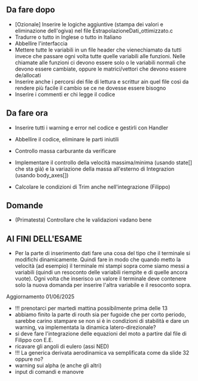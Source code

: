 ## Da fare dopo
- [Ozionale] Inserire le logiche aggiuntive (stampa dei valori e eliminazione dell'ogiva) nel file EstrapolazioneDati_ottimizzato.c
- Tradurre o tutto in Inglese o tutto in Italiano
- Abbellire l'interfaccia
- Mettere tutte le variabili in un file header che vienechiamato da tutti invece che passare ogni volta tutte quelle variabili alle funzioni. Nelle chiamate alle funzioni ci devono essere solo o le variabili normali che devono essere cambiate, oppure le matrici/vettori che devono essere de/allocati
- Inserire anche i percorsi dei file di lettura e scrittur ain quel file così da rendere più facile il cambio se ce ne dovesse essere bisogno
- Inserire i commenti er chi legge il codice

## Da fare ora
- Inserire tutti i warning e error nel codice e gestirli con Handler
- Abbellire il codice, eliminare le parti iniutili
- Controllo massa carburante da verificare
- Implementare il controllo della velocità massima/minima (usando state[] che sta già) e la variazione della massa all'esterno di Integrazion (usando body_axes[])

- Calcolare le condizioni di Trim anche nell'integrazione (Filippo)

## Domande

- (Primatesta) Controllare che le validazioni vadano bene

## AI FINI DELL'ESAME
- Per la parte di inserimento dati fare una cosa del tipo che il terminale si modifichi dinamicamente. Quindi fare in modo che quando metto la velocità (ad esempio) il terminale mi stampi sopra come siamo messi a variabili (quindi un resoconto delle variabili riempite e di quelle ancora vuote). Ogni volta che inserisco un valore il terminale deve contenere solo la nuova domanda per inserire l'altra variabile e il resoconto sopra.

Aggiornamento 01/06/2025
- !!! prenotarci per martedi mattina possibilmente prima delle 13
- abbiamo finito la parte di routh sia per fugoide che per corto periodo, sarebbe carino stampare se non si è in condizioni di stabilità e dare un warning, va implementata la dinamica latero-direzionale? 
- si deve fare l'integrazione delle equazioni del moto a partire dal file di Filippo con E.E.
- ricavare gli angoli di eulero (assi NED)
- !!! La generica derivata aerodinamica va semplificata come da slide 32 oppure no?
- warning sui alpha (e anche gli altri)
- input di comandi e manovre